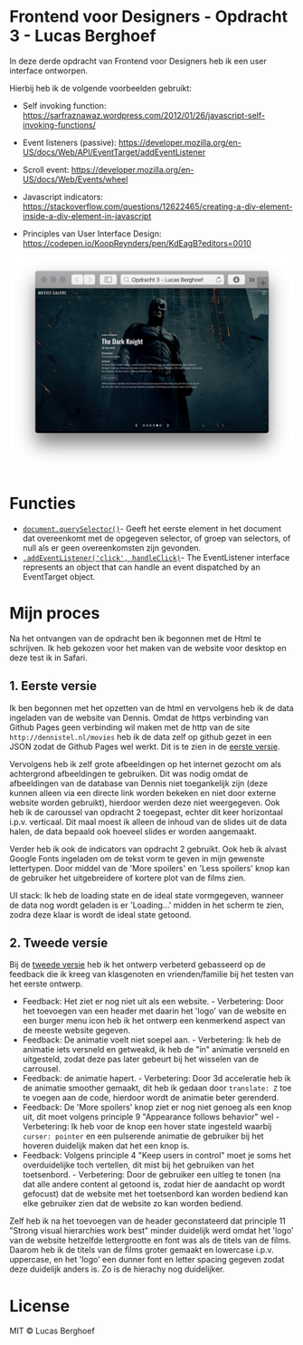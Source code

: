 # Frontend voor Designers - Opdracht 3 - Lucas Berghoef

In deze derde opdracht van Frontend voor Designers heb ik een user interface ontworpen.

Hierbij heb ik de volgende voorbeelden gebruikt:
* Self invoking function:  https://sarfraznawaz.wordpress.com/2012/01/26/javascript-self-invoking-functions/
* Event listeners (passive): https://developer.mozilla.org/en-US/docs/Web/API/EventTarget/addEventListener
* Scroll event: https://developer.mozilla.org/en-US/docs/Web/Events/wheel
* Javascript indicators:  https://stackoverflow.com/questions/12622465/creating-a-div-element-inside-a-div-element-in-javascript

* Principles van User Interface Design: https://codepen.io/KoopReynders/pen/KdEagB?editors=0010

![Voorvertoning van de film site](preview.png)

# Functies

* [`document.querySelector()`](https://developer.mozilla.org/nl/docs/Web/API/Document/querySelector)- Geeft het eerste element in het document dat overeenkomt met de opgegeven selector, of groep van selectors, of null als er geen overeenkomsten zijn gevonden.
* [`.addEventListener('click', handleClick)`](https://developer.mozilla.org/en-US/docs/Web/API/EventListener)- The EventListener interface represents an object that can handle an event dispatched by an EventTarget object.


# Mijn proces

Na het ontvangen van de opdracht ben ik begonnen met de Html te schrijven. Ik heb gekozen voor het maken van de website voor desktop en deze test ik in Safari.

## 1. Eerste versie
Ik ben begonnen met het opzetten van de html en vervolgens heb ik de data ingeladen van de website van Dennis. Omdat de https verbinding van Github Pages geen verbinding wil maken met de http van de site `http://dennistel.nl/movies` heb ik de data zelf op github gezet in een JSON zodat de Github Pages wel werkt. Dit is te zien in de [eerste versie](https://lucasberghoef.github.io/Frontend-voor-Designers/Opdracht%203/V1/).

Vervolgens heb ik zelf grote afbeeldingen op het internet gezocht om als achtergrond afbeeldingen te gebruiken. Dit was nodig omdat de afbeeldingen van de database van Dennis niet toegankelijk zijn (deze kunnen alleen via een directe link worden bekeken en niet door externe website worden gebruikt), hierdoor werden deze niet weergegeven. Ook heb ik de caroussel van opdracht 2 toegepast, echter dit keer horizontaal i.p.v. verticaal. Dit maal moest ik alleen de inhoud van de slides uit de data halen, de data bepaald ook hoeveel slides er worden aangemaakt.

Verder heb ik ook de indicators van opdracht 2 gebruikt. Ook heb ik alvast Google Fonts ingeladen om de tekst vorm te geven in mijn gewenste lettertypen. Door middel van de 'More spoilers' en 'Less spoilers' knop kan de gebruiker het uitgebreidere of kortere plot van de films zien.

UI stack: Ik heb de loading state en de ideal state vormgegeven, wanneer de data nog wordt geladen is er 'Loading...' midden in het scherm te zien, zodra deze klaar is wordt de ideal state getoond.


## 2. Tweede versie
Bij de [tweede versie](https://lucasberghoef.github.io/Frontend-voor-Designers/Opdracht%203/V2/) heb ik het ontwerp verbeterd gebasseerd op de feedback die ik kreeg van klasgenoten en vrienden/familie bij het testen van het eerste ontwerp.

* Feedback: Het ziet er nog niet uit als een website. - Verbetering: Door het toevoegen van een header met daarin het 'logo' van de website en een burger menu icon heb ik het ontwerp een kenmerkend aspect van de meeste website gegeven.
* Feedback: De animatie voelt niet soepel aan. - Verbetering: Ik heb de animatie iets versneld en getweakd, ik heb de "in" animatie versneld en uitgesteld, zodat deze pas later gebeurt bij het wisselen van de carrousel.
* Feedback: de animatie hapert. - Verbetering: Door 3d acceleratie heb ik de animatie smoother gemaakt, dit heb ik gedaan door `translate: Z` toe te voegen aan de code, hierdoor wordt de animatie beter gerenderd. 
* Feedback: De 'More spoilers' knop ziet er nog niet genoeg als een knop uit, dit moet volgens principle 9 "Appearance follows behavior" wel - Verbetering: Ik heb voor de knop een hover state ingesteld waarbij `curser: pointer` en een pulserende animatie de gebruiker bij het hoveren duidelijk maken dat het een knop is.
* Feedback: Volgens principle 4 "Keep users in control" moet je soms het overduidelijke toch vertellen, dit mist bij het gebruiken van het toetsenbord. - Verbetering: Door de gebruiker een uitleg te tonen (na dat alle andere content al getoond is, zodat hier de aandacht op wordt gefocust) dat de website met het toetsenbord kan worden bediend kan elke gebruiker zien dat de website zo kan worden bediend.

Zelf heb ik na het toevoegen van de header geconstateerd dat principle 11 "Strong visual hierarchies work best" minder duidelijk werd omdat het 'logo' van de website hetzelfde lettergrootte en font was als de titels van de films. Daarom heb ik de titels van de films groter gemaakt en lowercase i.p.v. uppercase, en het 'logo' een dunner font en letter spacing gegeven zodat deze duidelijk anders is. Zo is de hierachy nog duidelijker.


# License

MIT © Lucas Berghoef
